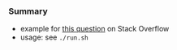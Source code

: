 
### Summary 

* example for [this question](https://stackoverflow.com/questions/64084870) on Stack Overflow
* usage: see `./run.sh`
